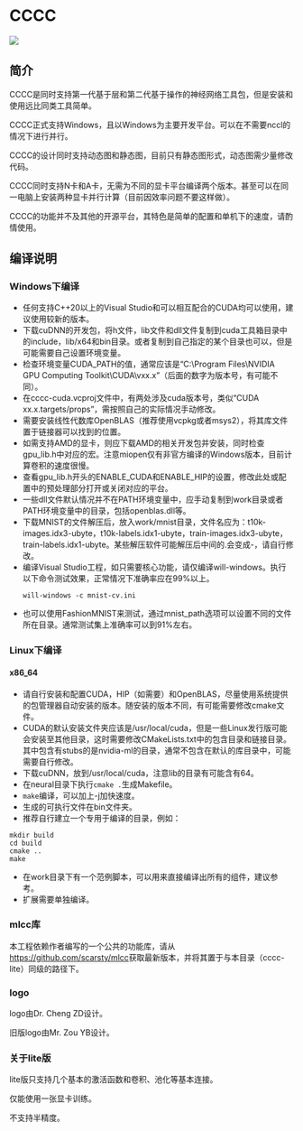 # CCCC
<img src='https://raw.githubusercontent.com/scarsty/neural-demo/master/logo.png'>

## 简介

CCCC是同时支持第一代基于层和第二代基于操作的神经网络工具包，但是安装和使用远比同类工具简单。

CCCC正式支持Windows，且以Windows为主要开发平台。可以在不需要nccl的情况下进行并行。

CCCC的设计同时支持动态图和静态图，目前只有静态图形式，动态图需少量修改代码。

CCCC同时支持N卡和A卡，无需为不同的显卡平台编译两个版本。甚至可以在同一电脑上安装两种显卡并行计算（目前因效率问题不要这样做）。

CCCC的功能并不及其他的开源平台，其特色是简单的配置和单机下的速度，请酌情使用。

## 编译说明

### Windows下编译

- 任何支持C++20以上的Visual Studio和可以相互配合的CUDA均可以使用，建议使用较新的版本。
- 下载cuDNN的开发包，将h文件，lib文件和dll文件复制到cuda工具箱目录中的include，lib/x64和bin目录。或者复制到自己指定的某个目录也可以，但是可能需要自己设置环境变量。
- 检查环境变量CUDA_PATH的值，通常应该是“C:\Program Files\NVIDIA GPU Computing Toolkit\CUDA\vxx.x”（后面的数字为版本号，有可能不同）。
- 在cccc-cuda.vcproj文件中，有两处涉及cuda版本号，类似“CUDA xx.x.targets/props”，需按照自己的实际情况手动修改。
- 需要安装线性代数库OpenBLAS（推荐使用vcpkg或者msys2），将其库文件置于链接器可以找到的位置。
- 如需支持AMD的显卡，则应下载AMD的相关开发包并安装，同时检查gpu_lib.h中对应的宏。注意miopen仅有非官方编译的Windows版本，目前计算卷积的速度很慢。
- 查看gpu_lib.h开头的ENABLE_CUDA和ENABLE_HIP的设置，修改此处或配置中的预处理部分打开或关闭对应的平台。
- 一些dll文件默认情况并不在PATH环境变量中，应手动复制到work目录或者PATH环境变量中的目录，包括openblas.dll等。
- 下载MNIST的文件解压后，放入work/mnist目录，文件名应为：t10k-images.idx3-ubyte，t10k-labels.idx1-ubyte，train-images.idx3-ubyte，train-labels.idx1-ubyte。某些解压软件可能解压后中间的.会变成-，请自行修改。
- 编译Visual Studio工程，如只需要核心功能，请仅编译will-windows。执行以下命令测试效果，正常情况下准确率应在99%以上。
  ```shell
  will-windows -c mnist-cv.ini
  ```
- 也可以使用FashionMNIST来测试，通过mnist_path选项可以设置不同的文件所在目录。通常测试集上准确率可以到91%左右。

### Linux下编译

#### x86_64
- 请自行安装和配置CUDA，HIP（如需要）和OpenBLAS，尽量使用系统提供的包管理器自动安装的版本。随安装的版本不同，有可能需要修改cmake文件。
- CUDA的默认安装文件夹应该是/usr/local/cuda，但是一些Linux发行版可能会安装至其他目录，这时需要修改CMakeLists.txt中的包含目录和链接目录。其中包含有stubs的是nvidia-ml的目录，通常不包含在默认的库目录中，可能需要自行修改。
- 下载cuDNN，放到/usr/local/cuda，注意lib的目录有可能含有64。
- 在neural目录下执行```cmake .```生成Makefile。
- ```make```编译，可以加上-j加快速度。
- 生成的可执行文件在bin文件夹。
- 推荐自行建立一个专用于编译的目录，例如：
```shell
mkdir build
cd build
cmake ..
make
```
- 在work目录下有一个范例脚本，可以用来直接编译出所有的组件，建议参考。
- 扩展需要单独编译。

### mlcc库

本工程依赖作者编写的一个公共的功能库，请从<https://github.com/scarsty/mlcc>获取最新版本，并将其置于与本目录（cccc-lite）同级的路径下。

### logo

logo由Dr. Cheng ZD设计。

旧版logo由Mr. Zou YB设计。

### 关于lite版
 
lite版只支持几个基本的激活函数和卷积、池化等基本连接。

仅能使用一张显卡训练。

不支持半精度。
